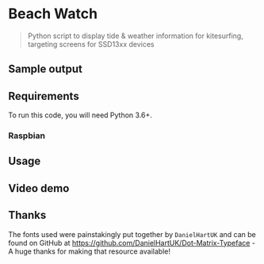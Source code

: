 # Beach Watch

> Python script to display tide & weather information for kitesurfing, targeting screens for SSD13xx devices

## Sample output


## Requirements

To run this code, you will need Python 3.6+.

### Raspbian



## Usage


## Video demo



## Thanks

The fonts used were painstakingly put together by `DanielHartUK` and can be found on GitHub at https://github.com/DanielHartUK/Dot-Matrix-Typeface - A huge thanks for making that resource available!
